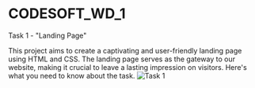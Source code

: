 # CODESOFT_WD_1
Task 1 - "Landing Page"

This project aims to create a captivating and user-friendly landing page using HTML and CSS. The landing page serves as the gateway to our website, making it crucial to leave a lasting impression on visitors. Here's what you need to know about the task.
![Task 1](https://github.com/user-attachments/assets/f230bcbc-a8d0-4d19-8598-4fb49bfb4868)
